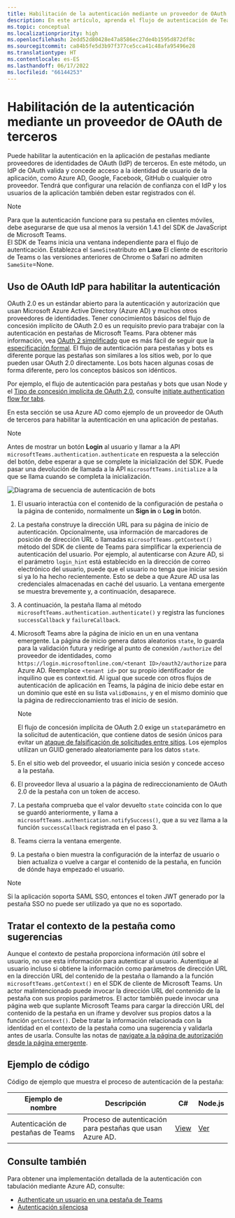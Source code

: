 ```yaml
---
title: Habilitación de la autenticación mediante un proveedor de OAuth de terceros
description: En este artículo, aprenda el flujo de autenticación de Teams con pestañas, el proveedor de OAuth de terceros, OAuth por Azure AD y ejemplos de código de autenticación.
ms.topic: conceptual
ms.localizationpriority: high
ms.openlocfilehash: 2edd52d80428e47a8586ec27de4b1595d872df8c
ms.sourcegitcommit: ca84b5fe5d3b97f377ce5cca41c48afa95496e28
ms.translationtype: HT
ms.contentlocale: es-ES
ms.lasthandoff: 06/17/2022
ms.locfileid: "66144253"
---
```

# <a name="enable-authentication-using-third-party-oauth-provider"></a>Habilitación de la autenticación mediante un proveedor de OAuth de terceros

Puede habilitar la autenticación en la aplicación de pestañas mediante proveedores de identidades de OAuth (IdP) de terceros. En este método, un IdP de OAuth valida y concede acceso a la identidad de usuario de la aplicación, como Azure AD, Google, Facebook, GitHub o cualquier otro proveedor. Tendrá que configurar una relación de confianza con el IdP y los usuarios de la aplicación también deben estar registrados con él.

> [!NOTE]
> Para que la autenticación funcione para su pestaña en clientes móviles, debe asegurarse de que usa al menos la versión 1.4.1 del SDK de JavaScript de Microsoft Teams.  
> El SDK de Teams inicia una ventana independiente para el flujo de autenticación. Establezca el `SameSite`atributo en **Laxo** El cliente de escritorio de Teams o las versiones anteriores de Chrome o Safari no admiten `SameSite`=None.

## <a name="use-oauth-idp-to-enable-authentication"></a>Uso de OAuth IdP para habilitar la autenticación

OAuth 2.0 es un estándar abierto para la autenticación y autorización que usan Microsoft Azure Active Directory (Azure AD) y muchos otros proveedores de identidades. Tener conocimientos básicos del flujo de concesión implícito de OAuth 2.0 es un requisito previo para trabajar con la autenticación en pestañas de Microsoft Teams. Para obtener más información, vea [OAuth 2 simplificado](https://aaronparecki.com/oauth-2-simplified/) que es más fácil de seguir que la [especificación formal](https://oauth.net/2/). El flujo de autenticación para pestañas y bots es diferente porque las pestañas son similares a los sitios web, por lo que pueden usar OAuth 2.0 directamente. Los bots hacen algunas cosas de forma diferente, pero los conceptos básicos son idénticos.

Por ejemplo, el flujo de autenticación para pestañas y bots que usan Node y el [Tipo de concesión implícita de OAuth 2.0](https://oauth.net/2/grant-types/implicit/), consulte [initiate authentication flow for tabs](~/tabs/how-to/authentication/auth-tab-aad.md#initiate-authentication-flow).

En esta sección se usa Azure AD como ejemplo de un proveedor de OAuth de terceros para habilitar la autenticación en una aplicación de pestañas.

> [!NOTE]
> Antes de mostrar un botón **Login** al usuario y llamar a la API `microsoftTeams.authentication.authenticate` en respuesta a la selección del botón, debe esperar a que se complete la inicialización del SDK. Puede pasar una devolución de llamada a la API `microsoftTeams.initialize` a la que se llama cuando se completa la inicialización.

![Diagrama de secuencia de autenticación de bots](~/assets/images/authentication/tab_auth_sequence_diagram.png)

1. El usuario interactúa con el contenido de la configuración de pestaña o la página de contenido, normalmente un **Sign in** o **Log in** botón.
2. La pestaña construye la dirección URL para su página de inicio de autenticación. Opcionalmente, usa información de marcadores de posición de dirección URL o llamadas `microsoftTeams.getContext()` método del SDK de cliente de Teams para simplificar la experiencia de autenticación del usuario. Por ejemplo, al autenticarse con Azure AD, si el parámetro `login_hint` está establecido en la dirección de correo electrónico del usuario, puede que el usuario no tenga que iniciar sesión si ya lo ha hecho recientemente. Esto se debe a que Azure AD usa las credenciales almacenadas en caché del usuario. La ventana emergente se muestra brevemente y, a continuación, desaparece.
3. A continuación, la pestaña llama al método `microsoftTeams.authentication.authenticate()` y registra las funciones `successCallback` y `failureCallback`.
4. Microsoft Teams abre la página de inicio en un  en una ventana emergente. La página de inicio genera datos aleatorios `state`, lo guarda para la validación futura y redirige al punto de conexión `/authorize` del proveedor de identidades, como `https://login.microsoftonline.com/<tenant ID>/oauth2/authorize` para Azure AD. Reemplace `<tenant id>` por su propio identificador de inquilino que es context.tid.
Al igual que sucede con otros flujos de autenticación de aplicación en Teams, la página de inicio debe estar en un dominio que esté en su lista `validDomains`, y en el mismo dominio que la página de redireccionamiento tras el inicio de sesión.

    > [!NOTE]
    > El flujo de concesión implícita de OAuth 2.0 exige un `state`parámetro en la solicitud de autenticación, que contiene datos de sesión únicos para evitar un [ataque de falsificación de solicitudes entre sitios](https://en.wikipedia.org/wiki/Cross-site_request_forgery). Los ejemplos utilizan un GUID generado aleatoriamente para los datos `state`.

5. En el sitio web del proveedor, el usuario inicia sesión y concede acceso a la pestaña.
6. El proveedor lleva al usuario a la página de redireccionamiento de OAuth 2.0 de la pestaña con un token de acceso.
7. La pestaña comprueba que el valor devuelto `state` coincida con lo que se guardó anteriormente, y llama a `microsoftTeams.authentication.notifySuccess()`, que a su vez llama a la función `successCallback` registrada en el paso 3.
8. Teams cierra la ventana emergente.
9. La pestaña o bien muestra la configuración de la interfaz de usuario o bien actualiza o vuelve a cargar el contenido de la pestaña, en función de dónde haya empezado el usuario.

> [!NOTE]
> Si la aplicación soporta SAML SSO, entonces el token JWT generado por la pestaña SSO no puede ser utilizado ya que no es soportado.

## <a name="treat-tab-context-as-hints"></a>Tratar el contexto de la pestaña como sugerencias

Aunque el contexto de pestaña proporciona información útil sobre el usuario, no use esta información para autenticar al usuario. Autentique al usuario incluso si obtiene la información como parámetros de dirección URL en la dirección URL del contenido de la pestaña o llamando a la función `microsoftTeams.getContext()` en el SDK de cliente de Microsoft Teams. Un actor malintencionado puede invocar la dirección URL del contenido de la pestaña con sus propios parámetros. El actor también puede invocar una página web que suplante Microsoft Teams para cargar la dirección URL del contenido de la pestaña en un iframe y devolver sus propios datos a la función `getContext()`. Debe tratar la información relacionada con la identidad en el contexto de la pestaña como una sugerencia y validarla antes de usarla. Consulte las notas de [navigate a la página de autorización desde la página emergente](~/tabs/how-to/authentication/auth-tab-aad.md#navigate-to-the-authorization-page-from-your-pop-up-page).

## <a name="code-sample"></a>Ejemplo de código

Código de ejemplo que muestra el proceso de autenticación de la pestaña:

| **Ejemplo de nombre** | **Descripción** | **C#** | **Node.js** |
|-----------------|-----------------|-------------|------------|
| Autenticación de pestañas de Teams | Proceso de autenticación para pestañas que usan Azure AD. | [View](https://github.com/OfficeDev/Microsoft-Teams-Samples/tree/main/samples/app-complete-sample/csharp) | [Ver](https://github.com/OfficeDev/Microsoft-Teams-Samples/tree/main/samples/app-complete-sample/nodejs) |

## <a name="see-also"></a>Consulte también

Para obtener una implementación detallada de la autenticación con tabulación mediante Azure AD, consulte:

* [Authenticate un usuario en una pestaña de Teams](~/tabs/how-to/authentication/auth-tab-AAD.md)
* [Autenticación silenciosa](~/tabs/how-to/authentication/auth-silent-AAD.md)
